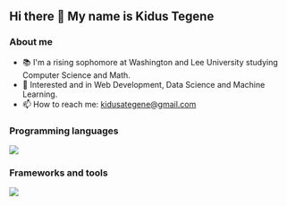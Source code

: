 ## Hi there 👋 My name is Kidus Tegene
### About me
- 📚 I'm a rising sophomore at Washington and Lee University studying Computer Science and Math.
- 🌱 Interested and in Web Development, Data Science and Machine Learning.
- 📫 How to reach me: kidusategene@gmail.com

### Programming languages
<p align="left">
  <a href="https://skillicons.dev">
    <img src="https://skillicons.dev/icons?i=python,javascript,r,c&theme=light" />
  </a>
</p>

### Frameworks and tools

<p align="left">
  <a href="https://skillicons.dev">
    <img src="https://skillicons.dev/icons?i=git,nodejs,react,vite,postgres&theme=light" />
  </a>
</p>


<!--
**Kiduzk/Kiduzk** is a ✨ _special_ ✨ repository because its `README.md` (this file) appears on your GitHub profile.


Here are some ideas to get you started:

- 🔭 I’m currently working on ...
- 🌱 I’m currently learning ...
- 👯 I’m looking to collaborate on ...
- 🤔 I’m looking for help with ...
- 💬 Ask me about ...
- 📫 How to reach me: ...
- 😄 Pronouns: ...
- ⚡ Fun fact: ...
-->
